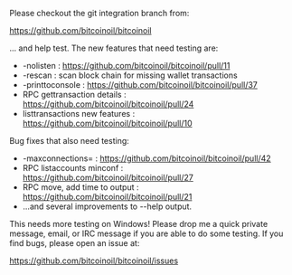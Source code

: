 Please checkout the git integration branch from:

https://github.com/bitcoinoil/bitcoinoil

... and help test.  The new features that need testing are:

* -nolisten : https://github.com/bitcoinoil/bitcoinoil/pull/11
* -rescan : scan block chain for missing wallet transactions
* -printtoconsole : https://github.com/bitcoinoil/bitcoinoil/pull/37
* RPC gettransaction details : https://github.com/bitcoinoil/bitcoinoil/pull/24
* listtransactions new features : https://github.com/bitcoinoil/bitcoinoil/pull/10

Bug fixes that also need testing:

* -maxconnections= : https://github.com/bitcoinoil/bitcoinoil/pull/42
* RPC listaccounts minconf : https://github.com/bitcoinoil/bitcoinoil/pull/27
* RPC move, add time to output : https://github.com/bitcoinoil/bitcoinoil/pull/21
* ...and several improvements to --help output.

This needs more testing on Windows!  Please drop me a quick private message, email, or IRC message if you are able to do some testing.  If you find bugs, please open an issue at:

https://github.com/bitcoinoil/bitcoinoil/issues
